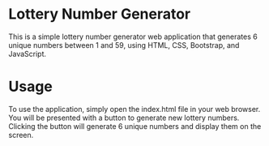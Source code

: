 Lottery Number Generator
======
This is a simple lottery number generator web application that generates 6 unique numbers between 1 and 59, using HTML, CSS, Bootstrap, and JavaScript.

Usage
======
To use the application, simply open the index.html file in your web browser. You will be presented with a button to generate new lottery numbers. Clicking the button will generate 6 unique numbers and display them on the screen.
